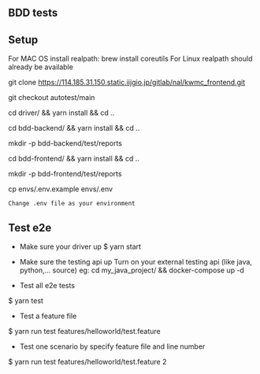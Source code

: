 BDD tests
--------------------
## Setup

For MAC OS install realpath: brew install coreutils
For Linux realpath should already be available

git clone  https://114.185.31.150.static.iijgio.jp/gitlab/nal/kwmc_frontend.git

git checkout autotest/main

cd driver/ && yarn install && cd ..

cd bdd-backend/ && yarn install && cd ..

mkdir -p bdd-backend/test/reports

cd bdd-frontend/ && yarn install && cd ..

mkdir -p bdd-frontend/test/reports

cp envs/.env.example envs/.env

`Change .env file as your environment`

## Test e2e
- Make sure your driver up
$ yarn start

- Make sure the testing api up
Turn on your external testing api (like java, python,... source)
eg: cd my_java_project/ && docker-compose up -d

- Test all e2e tests

$ yarn test

- Test a feature file

$ yarn run test features/helloworld/test.feature

- Test one scenario by specify feature file and line number

$ yarn run test features/helloworld/test.feature 2
